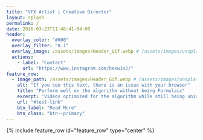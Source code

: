 ```yaml
---
title: "VFX Artist | Creative Director"
layout: splash
permalink: /
date: 2016-03-23T11:48:41-04:00
header:
  overlay_color: "#000"
  overlay_filter: "0.1"
  overlay_image: /assets/images/Header_Gif.webp # /assets/images/unsplash-image-1.jpg
  actions:
    - label: "Contact"
      url: "https://www.instagram.com/hexw1n2/"
feature_row:
  - image_path: /assets/images/Header_Gif.webp # /assets/images/unsplash-gallery-image-2-th.jpg
    alt: "If you see this text, there is an issue with your browser"
    title: "Perform well on the algorithm without being Formulaic"
    excerpt: 'Videos optimized for the algorithm while still being unique and artistic.'
    url: "#test-link"
    btn_label: "Read More"
    btn_class: "btn--primary"
---
```


{% include feature_row id="feature_row" type="center" %}